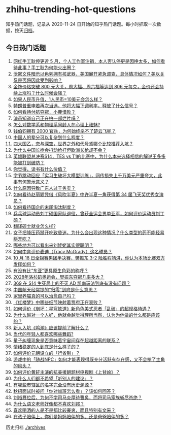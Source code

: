 # zhihu-trending-hot-questions

知乎热门话题，记录从 2020-11-24
日开始的知乎热门话题。每小时抓取一次数据，按天[归档](./archives)。

## 今日热门话题

<!-- BEGIN -->
<!-- 最后更新时间 Tue Oct 22 2024 02:09:24 GMT+0800 (China Standard Time) -->

1. [网红手工耿停更近 5 月，个人工作室注销，本人否认停更是因挣太多，如何看待此事？手工耿为何能火出圈？](https://www.zhihu.com/question/1459434772)
1. [泄密文件暗示以色列拥有核武器，美国展开紧急调查，具体情况如何？美以关系是否将因此受到影响？](https://www.zhihu.com/question/1543405716)
1. [金饰价格突破 800 元大关，周大福、周六福等达到 806 元每克，金价还会持续上涨吗？什么时候会降？](https://www.zhihu.com/question/1360917741)
1. [如果人民币升值，1人民币=10美元会怎么样？](https://www.zhihu.com/question/665438649)
1. [特朗普重申若再次当选，他将大幅下调利率，释放了什么信号？](https://www.zhihu.com/question/1553416540)
1. [如何看待付航夺冠，小鹿惜败？](https://www.zhihu.com/question/1472890884)
1. [演员知道自己正在拍一部烂片吗？](https://www.zhihu.com/question/667483220)
1. [怎么对数学系和物理系同龄人在心理上祛魅?](https://www.zhihu.com/question/906578810)
1. [钱伯钧拥有 2000 官兵，为何始终杀不了楚云飞呢？](https://www.zhihu.com/question/496822793)
1. [中国人的辈分可以复杂到什么程度？](https://www.zhihu.com/question/267187231)
1. [四大国乙，恋与深空，世界之外和代号鸢哪个比较推荐入坑？](https://www.zhihu.com/question/796091025)
1. [为什么中国长枪会抖动枪杆但欧洲长枪却不会？](https://www.zhihu.com/question/1465927826)
1. [英雄联盟总决赛S14，TES vs T1的比赛中，为什么本来选择相信的解说王多多能被打到破防？](https://www.zhihu.com/question/1482073437)
1. [你觉得，读书有什么价值？](https://www.zhihu.com/question/1344545143)
1. [字节跳动回应「实习生破坏大模型训练」，网传损失上千万美元严重夸大，此事有何警示意义？](https://www.zhihu.com/question/1369530836)
1. [什么原因导致广东人过于务实？](https://www.zhihu.com/question/807244692)
1. [如何看待赵丽颖凭借《风吹半夏》中许半夏一角获得第 34 届飞天奖优秀女演员？](https://www.zhihu.com/question/667801546)
1. [如何看待国企的末尾淘汰制度？](https://www.zhihu.com/question/692038920)
1. [乒乓球运动员刘丁硕国家队退役，曾获全运会男单亚军，如何评价运动员刘丁硕？](https://www.zhihu.com/question/1611860059)
1. [翻译硕士就业怎么样?](https://www.zhihu.com/question/504661441)
1. [女子把降压药掰开吃致昏迷，为什么会出现这种情况？什么类型的药不能轻易掰开吃？](https://www.zhihu.com/question/1497941420)
1. [哪些地方可以看出来刘姥姥其实很聪明？](https://www.zhihu.com/question/661067702)
1. [如何中肯评价麦迪（Tracy McGrady）这名球员？](https://www.zhihu.com/question/393965086)
1. [10 月 18 日全锦赛男团半决赛，樊振东 3-2 险胜程靖淇，你认为本场比赛双方发挥如何？](https://www.zhihu.com/question/1285583131)
1. [有没有比“东亚”更具原生色彩的称呼？](https://www.zhihu.com/question/972753098)
1. [2028年洛杉矶奥运会，樊振东夺冠几率多大？](https://www.zhihu.com/question/1549447657)
1. [369 在 S14 生死局上的不灭 AD 凯南玩法到底有没有问题？](https://www.zhihu.com/question/1556562590)
1. [中国航天经常提的“归零”到底是什么意思？](https://www.zhihu.com/question/511951496)
1. [家里养猫真的可以治愈自己吗？](https://www.zhihu.com/question/705189922)
1. [《红楼梦》中哪些细节映射着贾府正在衰败？](https://www.zhihu.com/question/661060366)
1. [如何评价《崩坏：星穹铁道》新角色美式忍者「乱破」的超规格待遇？](https://www.zhihu.com/question/1563812662)
1. [为什么越对一个人好，他就会越觉得理所当然，认为为他做的什么都是应该的？](https://www.zhihu.com/question/344695283)
1. [新人入坑《鸣潮》应该提前了解什么？](https://www.zhihu.com/question/662160795)
1. [当代的年轻人都喜欢哪些舞蹈?](https://www.zhihu.com/question/1478506617)
1. [量子纠缠现象是否意味着宇宙间存在超越距离的联系？](https://www.zhihu.com/question/1243467336)
1. [情绪稳定的人到底是什么样子的？](https://www.zhihu.com/question/617541493)
1. [如何评价元朝设立的「行省制」？](https://www.zhihu.com/question/56574188)
1. [游戏中的「随战NPC」如何才能表现得既充分活跃有存在感，又不会抢了主角的风头？](https://www.zhihu.com/question/1558924350)
1. [如何评价黄轩主演的抗美援朝题材电视剧《上甘岭》？](https://www.zhihu.com/question/870273797)
1. [为什么人们都不希望「听别人的建议」？](https://www.zhihu.com/question/812621218)
1. [有哪些市辖区的名字完全没有历史渊源？](https://www.zhihu.com/question/1266220209)
1. [秋招面试时被问「你对加班怎么看」？该如何回答？](https://www.zhihu.com/question/1312171537)
1. [刘裕篡位后，为何不学司马炎厚待曹奂，而将司马家族斩尽杀绝？](https://www.zhihu.com/question/435385842)
1. [为什么语文老师好像都不喜欢刘邦？](https://www.zhihu.com/question/344016230)
1. [喜欢喝酒的人是不是都比较豪爽，而且特别有文采？](https://www.zhihu.com/question/1513531267)
1. [在孩子陪伴上，你们是妈妈陪伴的多、还是爸爸陪伴的多？](https://www.zhihu.com/question/1510418444)

<!-- END -->

历史归档 [./archives](./archives)
